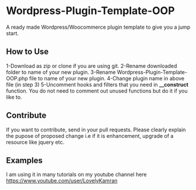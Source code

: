 # Wordpress-Plugin-Template-OOP
A ready made Wordpress/Woocommerce plugin template to give you a jump start.

<h2>How to Use</h2>
1-Download as zip or clone if you are using git.
2-Rename downloaded folder to name of your new plugin.
3-Rename Wordpress-Plugin-Template-OOP.php file to name of your new plugin.
4-Change plugin name in above file (in step 3)
5-Uncomment hooks and filters that you need in <strong>__construct</strong> function.  You do not need to comment out unused functions but do it if you like to.

<h2>Contribute</h2>
If you want to contribute, send in your pull requests. Please clearly explain the pupose of proposed change i.e if it is enhancement, upgrade of a resource like jquery etc.

<h2>Examples</h2>
I am using it in many tutorials on my youtube channel here <a href="https://www.youtube.com/user/LovelyKamran">https://www.youtube.com/user/LovelyKamran</a>

